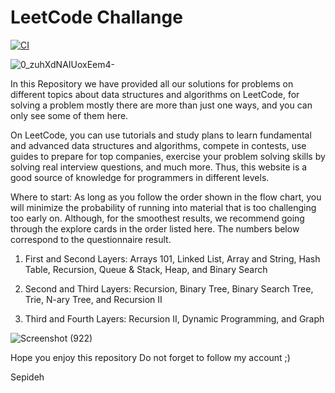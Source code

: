 # LeetCode Challange
[![CI](https://github.com/SepidehHosseinian/LeetCodeChallenge/actions/workflows/main.yml/badge.svg)](https://github.com/SepidehHosseinian/LeetCodeChallenge/actions/workflows/main.yml)

![0_zuhXdNAIUoxEem4-](https://github.com/Nadia-Mas/LeetCode_Solutions/assets/88572957/c202f708-e796-4625-a628-28e9b634be4f)

In this Repository we have provided all our solutions for problems on different topics about data structures and algorithms on LeetCode, for solving a problem mostly there are more than just one ways, and you can only see some of them here.

On LeetCode, you can use tutorials and study plans to learn fundamental and advanced data structures and algorithms, compete in contests, use guides to prepare for top companies, exercise your problem solving skills by solving real interview questions, and much more. Thus, this website is a good source of knowledge for programmers in different levels.

Where to start:
As long as you follow the order shown in the flow chart, you will minimize the probability of running into material that is too challenging too early on. Although, for the smoothest results, we recommend going through the explore cards in the order listed here. The numbers below correspond to the questionnaire result.

1. First and Second Layers: Arrays 101, Linked List, Array and String, Hash Table, Recursion, Queue & Stack, Heap, and Binary Search

2. Second and Third Layers: Recursion, Binary Tree, Binary Search Tree, Trie, N-ary Tree, and Recursion II

3. Third and Fourth Layers: Recursion II, Dynamic Programming, and Graph

![Screenshot (922)](https://github.com/Nadia-Mas/LeetCode_Solutions/assets/88572957/9cece424-566b-44b8-837a-12e3141587e7)

Hope you enjoy this repository
Do not forget to follow my account ;)

Sepideh


